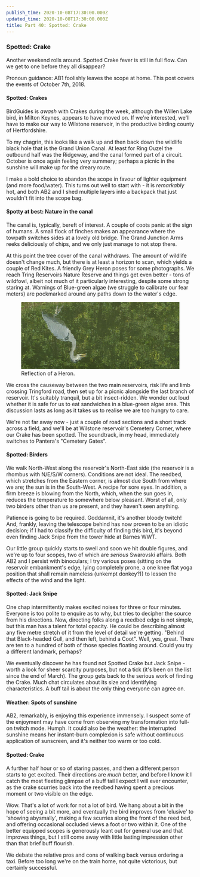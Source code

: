 ```yaml
---
publish_time: 2020-10-08T17:30:00.000Z
updated_time: 2020-10-08T17:30:00.000Z
title: Part 40: Spotted: Crake
---
```


### Spotted: Crake

Another weekend rolls around. Spotted Crake fever is still in full
flow. Can we get to one before they all disappear?

Pronoun guidance: AB1 foolishly leaves the scope at home. This post covers
the events of October 7th, 2018.

#### Spotted: Crakes

BirdGuides is _awash_ with Crakes during the week, although the Willen Lake
bird, in Milton Keynes, appears to have moved on. If we're interested, we'll
have to make our way to Wilstone reservoir, in the productive birding county
 of Hertfordshire.

To my chagrin, this looks like a walk up and then back down the
wildlife black hole that is the Grand Union Canal. At least for Ring
Ouzel the outbound half was the Ridgeway, and the canal formed part of
a circuit. October is once again feeling very summery; perhaps a
picnic in the sunshine will make up for the dreary route.

I make a bold choice to abandon the scope in favour of lighter
equipment (and more food/water). This turns out well to start with -
it is _remarkably_ hot, and both AB2 and I shed multiple layers into
a backpack that just wouldn't fit into the scope bag.

#### Spotty at best: Nature in the canal

The canal is, typically, bereft of interest. A couple of coots panic at
the sign of humans. A small flock of finches makes an appearance where
the towpath switches sides at a lovely old bridge. The Grand Junction Arms
reeks deliciously of chips, and we only just manage to not stop there.

At this point the tree cover of the canal withdraws. The amount of
wildlife doesn't change much, but there is at least a horizon to scan,
which yields a couple of Red Kites. A friendly Grey Heron poses for some
photographs. We reach Tring Reservoirs Nature Reserve and things get
even better - tons of wildfowl, albeit not much of it particularly
interesting, despite some strong staring at. Warnings of Blue-green algae (we
struggle to calibrate our fear meters) are pockmarked around any paths down
to the water's edge.

<figure class="figure">
  <img
    src="40-arty-heron.png"
    class="figure-img img-fluid rounded"
    alt="Reflection of a Heron."/>
  <figcaption class="figure-caption text-center">
    Reflection of a Heron.
  </figcaption>
</figure>

We cross the causeway between the two main reservoirs, risk life and
limb crossing Tringford road, then set up for a picnic alongside the
last branch of reservoir. It's suitably tranquil, but a bit insect-ridden. We
 wonder out loud whether it is safe for us to eat sandwiches
in a blue-green algae area. This discussion lasts as long as it takes
us to realise we are too hungry to care.

We're not far away now - just a couple of road sections and a short
track across a field, and we'll be at Wilstone reservoir's Cemetery
Corner, where our Crake has been spotted. The soundtrack, in my head,
immediately switches to Pantera's "Cemetery Gates".

#### Spotted: Birders

We walk North-West along the reservoir's North-East side (the
reservoir is a rhombus with N/E/S/W corners). Conditions are not
ideal. The reedbed, which stretches from the Eastern corner, is almost
due South from where we are; the sun is in the South-West. A recipe
for sore eyes. In addition, a firm breeze is blowing from the North,
which, when the sun goes in, reduces the temperature to somewhere
below pleasant. Worst of all, only two birders other than us are
present, and they haven't seen anything.

Patience is going to be required. Goddamnit, it's another bloody
twitch! And, frankly, leaving the telescope behind has now proven to
be an idiotic decision; if I had to classify the difficulty of finding
this bird, it's beyond even finding Jack Snipe from the tower hide
at Barnes WWT.

Our little group quickly starts to swell and soon we hit double
figures, and we're up to four scopes, two of which are _serious_
Swarovski affairs. Both AB2 and I persist with binoculars; I try
various poses (sitting on the reservoir embankment's edge, lying
completely prone, a one knee flat yoga position that shall remain
nameless (unkempt donkey?)) to lessen the effects of the wind and the
light.

#### Spotted: Jack Snipe

One chap intermittently makes excited noises for three or four
minutes. Everyone is too polite to enquire as to why, but tries to
decipher the source from his directions. Now, directing folks along a
reedbed edge is not simple, but this man has a talent for total
opacity. He could be describing almost any five metre stretch of it
from the level of detail we're getting. "Behind that Black-headed
Gull, and then left, behind a Coot". Well, yes, great. There are ten
to a hundred of both of those species floating around. Could you try a
different landmark, perhaps?

We eventually discover he has found not Spotted Crake but Jack Snipe -
worth a look for sheer scarcity purposes, but not a tick (it's been on
the list since the end of March). The group gets back to the serious
work of finding the Crake. Much chat circulates about its size and
identifying characteristics. A buff tail is about the only thing
everyone can agree on.

#### Weather: Spots of sunshine

AB2, remarkably, is enjoying this experience immensely. I suspect
some of the enjoyment may have come from observing my transformation
into full-on twitch mode. Humph. It could also be the weather: the
interrupted sunshine means her instant-burn complexion is safe without
continuous application of sunscreen, and it's neither too warm or too
cold.

#### Spotted: Crake

A further half hour or so of staring passes, and then a different
person starts to get excited. Their directions are _much_ better, and
before I know it I catch the most fleeting glimpse of a buff tail I
expect I will ever encounter, as the crake scurries back into the
reedbed having spent a precious moment or two visible on the edge.

Wow. That's a lot of work for not a lot of bird. We hang about a
bit in the hope of seeing a bit more, and eventually the bird improves
from 'elusive' to 'showing abysmally', making a few scurries along
the front of the reed bed, and offering occasional occluded views a foot or two
within it. One of the better equipped scopes is generously leant out for
general use and that improves things, but I still come away with
little lasting impression other than that brief buff flourish.

We debate the relative pros and cons of walking back versus ordering a
taxi. Before too long we're on the train home, not quite victorious, but 
certainly successful.